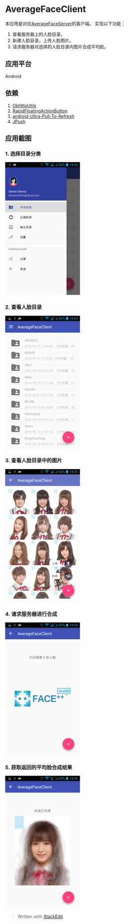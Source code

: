 

AverageFaceClient
===================================  
本应用是对应[AverageFaceServer](https://github.com/SimonCherryGZ/AverageFaceServer)的客户端。
实现以下功能：
  1. 查看服务器上的人脸目录。
  2. 新建人脸目录，上传人脸图片。
  3. 请求服务器对选择的人脸目录内图片合成平均脸。

应用平台 
-----------------------------------  
  Android

依赖 
-----------------------------------  
  1. [OkHttpUtils](https://github.com/hongyangAndroid/okhttp-utils)
  2. [RapidFloatingActionButton](https://github.com/wangjiegulu/RapidFloatingActionButton)
  3. [android-Ultra-Pull-To-Refresh](https://github.com/liaohuqiu/android-Ultra-Pull-To-Refresh)
  4. [JPush](https://www.jpush.cn/)
     
应用截图 
-----------------------------------
### 1. 选择目录分类
![image](https://github.com/SimonCherryGZ/AverageFaceClient/raw/master/screenshots/Screenshot_2016-06-01-19-33-43.png)

### 2. 查看人脸目录 
![image](https://github.com/SimonCherryGZ/AverageFaceClient/raw/master/screenshots/Screenshot_2016-06-01-19-34-10.png)

### 3. 查看人脸目录中的图片 
![image](https://github.com/SimonCherryGZ/AverageFaceClient/raw/master/screenshots/Screenshot_2016-06-01-19-35-13.png)

### 4. 请求服务器进行合成 
![image](https://github.com/SimonCherryGZ/AverageFaceClient/raw/master/screenshots/Screenshot_2016-06-01-19-35-41.png)

### 5. 获取返回的平均脸合成结果 
![image](https://github.com/SimonCherryGZ/AverageFaceClient/raw/master/screenshots/Screenshot_2016-06-01-19-36-09.png)

> Written with [StackEdit](https://stackedit.io/).
